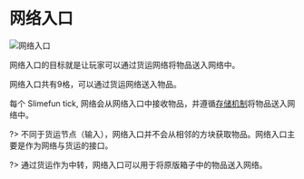 # 网络入口

![网络入口](https://gzassets.cn/minecraft/plugin/slimefun/wiki/addons/images/networks/network-importer.png ':size=25%')

网络入口的目标就是让玩家可以通过货运网络将物品送入网络中。

网络入口共有9格，可以通过货运网络送入物品。

每个 Slimefun tick, 网络会从网络入口中接收物品，并遵循[存储机制](./Network-Mechanism)将物品送入网络中。

?> 不同于货运节点（输入），网络入口并不会从相邻的方块获取物品。网络入口主要是作为网络与货运的接口。

?> 通过货运作为中转，网络入口可以用于将原版箱子中的物品送入网络。
